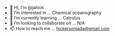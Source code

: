 - 👋 Hi, I’m @jahick
- 👀 I’m interested in ... Chemical oceanography
- 🌱 I’m currently learning ... Calculus
- 💞️ I’m looking to collaborate on ... N/A
- 📫 How to reach me ... hickersonjada@gmail.com

<!---
jahick/jahick is a ✨ special ✨ repository because its `README.md` (this file) appears on your GitHub profile.
You can click the Preview link to take a look at your changes.
--->

